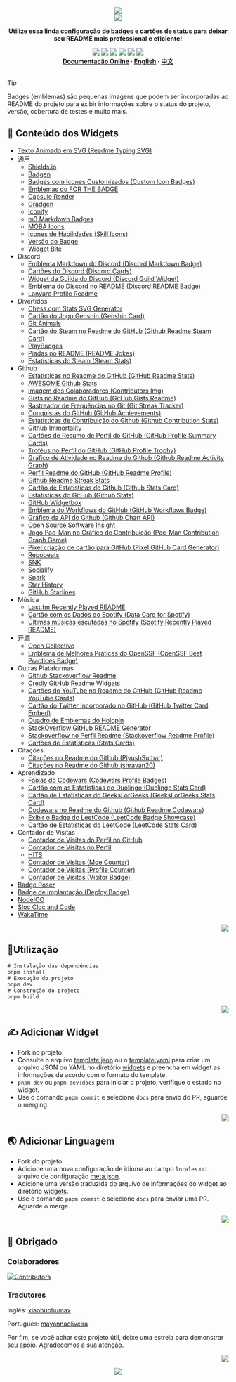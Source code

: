 <a name="readme-top"></a>

<div align="center">
  <div>
    <img src="https://capsule-render.vercel.app/api?type=waving&color=4D908E&height=160&section=header">
  </div>
  <a href="https://github.com/xiaohuohumax/readme-widget-hub">
    <img src="https://readme-typing-svg.demolab.com?font=Fira+Code&size=32&pause=1000&width=416&height=68&lines=%F0%9F%8E%96%EF%B8%8FReadme+Widget+Hub%F0%9F%8E%96%EF%B8%8F"/>
  </a>
  <p><b>Utilize essa linda configuração de badges e cartões de status para deixar seu README mais professional e eficiente!</b></p>
  <div>
    <a href="https://github.com/xiaohuohumax/readme-widget-hub?tab=MIT-1-ov-file#readme"><img src="https://img.shields.io/github/license/xiaohuohumax/readme-widget-hub" /></a>
    <a href="https://github.com/xiaohuohumax/readme-widget-hub/pulls"><img src="https://img.shields.io/github/issues-pr/xiaohuohumax/readme-widget-hub" /></a>
    <a href="https://github.com/xiaohuohumax/readme-widget-hub/issues"><img src="https://img.shields.io/github/issues/xiaohuohumax/readme-widget-hub" /></a>
    <a href="https://github.com/xiaohuohumax/readme-widget-hub"><img src="https://api.visitorbadge.io/api/combined?path=https%3A%2F%2Fgithub.com%2Fxiaohuohumax%2Freadme-widget-hub&countColor=%2337D67A&style=flat&labelStyle=lower" /></a>
    <a href="https://github.com/xiaohuohumax/readme-widget-hub"><img src="https://img.shields.io/badge/badges-84-37D67A?labelColor=555555" /></a>
    <a href="https://github.com/xiaohuohumax/readme-widget-hub"><img src="https://img.shields.io/github/stars/xiaohuohumax/readme-widget-hub" /></a>
  </div>
  <div>
    <b>
       <a href="https://xiaohuohumax.github.io/readme-widget-hub/pt-BR/">Documentação Online</a>
      · <a href="README_en-US.md">English</a>
      · <a href="README.md">中文</a>
    </b>
  </div>
  <br/>
</div>

> [!Tip]
> Badges (emblemas) são pequenas imagens que podem ser incorporadas ao README do projeto para exibir informações sobre o status do projeto, versão, cobertura de testes e muito mais.

## 📑 Conteúdo dos Widgets

* [Texto Animado em SVG (Readme Typing SVG)](dist/widgets/readme-typing-svg/README_pt-BR.md)
* 通用
  * [Shields.io](dist/widgets/common/shields-io/README_pt-BR.md)
  * [Badgen](dist/widgets/common/badgen/README_pt-BR.md)
  * [Badges com Ícones Customizados (Custom Icon Badges)](dist/widgets/common/custom-icon-badges/README_pt-BR.md)
  * [Emblemas do FOR THE BADGE](dist/widgets/common/for-the-badge/README_pt-BR.md)
  * [Capsule Render](dist/widgets/common/capsule-render/README_pt-BR.md)
  * [Gradgen](dist/widgets/common/gradgen/README_pt-BR.md)
  * [Iconify](dist/widgets/common/iconify/README_pt-BR.md)
  * [m3 Markdown Badges](dist/widgets/common/m3-Markdown-Badges/README_pt-BR.md)
  * [MOBA Icons](dist/widgets/common/mobaicons/README_pt-BR.md)
  * [Ícones de Habilidades (Skill Icons)](dist/widgets/common/skill-icons/README_pt-BR.md)
  * [Versão do Badge](dist/widgets/common/version-badge/README_pt-BR.md)
  * [Widget Bite](dist/widgets/common/widget-bite/README_pt-BR.md)
* Discord
  * [Emblema Markdown do Discord (Discord Markdown Badge)](dist/widgets/discord/dcbadge/README_pt-BR.md)
  * [Cartões do Discord (Discord Cards)](dist/widgets/discord/discord-cards/README_pt-BR.md)
  * [Widget da Guilda do Discord (Discord Guild Widget)](dist/widgets/discord/discord-guild-widget/README_pt-BR.md)
  * [Emblema do Discord no README (Discord README Badge)](dist/widgets/discord/discord-readme-badge/README_pt-BR.md)
  * [Lanyard Profile Readme](dist/widgets/discord/lanyard-profile-readme/README_pt-BR.md)
* Divertidos
  * [Chess.com Stats SVG Generator](dist/widgets/fun/chesscom-stats-svg/README_pt-BR.md)
  * [Cartão do Jogo Genshin (Genshin Card)](dist/widgets/fun/genshin-card/README_pt-BR.md)
  * [Git Animals](dist/widgets/fun/gitanimals/README_pt-BR.md)
  * [Cartão do Steam no Readme do GitHub (Github Readme Steam Card)](dist/widgets/fun/github-readme-steam-card/README_pt-BR.md)
  * [PlayBadges](dist/widgets/fun/play-badges/README_pt-BR.md)
  * [Piadas no README (README Jokes)](dist/widgets/fun/readme-jokes/README_pt-BR.md)
  * [Estatísticas do Steam (Steam Stats)](dist/widgets/fun/steam-stat/README_pt-BR.md)
* Github
  * [Estatísticas no Readme do GitHub (GitHub Readme Stats)](dist/widgets/github/github-readme-stats/README_pt-BR.md)
  * [AWESOME Github Stats](dist/widgets/github/awesome-github-stats/README_pt-BR.md)
  * [Imagem dos Colaboradores (Contributors Img)](dist/widgets/github/contributors-img/README_pt-BR.md)
  * [Gists no Readme do GitHub (GitHub Gists Readme)](dist/widgets/github/gists-readme/README_pt-BR.md)
  * [Rastreador de Frequências no Git (Git Streak Tracker)](dist/widgets/github/git-streak-tracker/README_pt-BR.md)
  * [Conquistas do GitHub (GitHub Achievements)](dist/widgets/github/gitHub-achievements/README_pt-BR.md)
  * [Estatísticas de Contribuição do Github (Github Contribution Stats)](dist/widgets/github/github-contribution-stats/README_pt-BR.md)
  * [Github Immortality](dist/widgets/github/github-immortality/README_pt-BR.md)
  * [Cartões de Resumo de Perfil do GitHub (GitHub Profile Summary Cards)](dist/widgets/github/github-profile-summary-cards/README_pt-BR.md)
  * [Troféus no Perfil do GitHub (GitHub Profile Trophy)](dist/widgets/github/github-profile-trophy/README_pt-BR.md)
  * [Gráfico de Atividade no Readme do Github (Github Readme Activity Graph)](dist/widgets/github/github-readme-activity-graph/README_pt-BR.md)
  * [Perfil Readme do GitHub (GitHub Readme Profile)](dist/widgets/github/github-readme-profile/README_pt-BR.md)
  * [Github Readme Streak Stats](dist/widgets/github/github-readme-streak-stats/README_pt-BR.md)
  * [Cartão de Estatísticas do Github (Github Stats Card)](dist/widgets/github/github-stats-card/README_pt-BR.md)
  * [Estatísticas do GitHub (Github Stats)](dist/widgets/github/github-stats/README_pt-BR.md)
  * [GitHub Widgetbox](dist/widgets/github/github-widgetbox/README_pt-BR.md)
  * [Emblema do Workflows do GitHub (GitHub Workflows Badge)](dist/widgets/github/github-workflows/README_pt-BR.md)
  * [Gráfico da API do Github (Github Chart API)](dist/widgets/github/githubchart-api/README_pt-BR.md)
  * [Open Source Software Insight](dist/widgets/github/ossinsight/README_pt-BR.md)
  * [Jogo Pac-Man no Gráfico de Contribuição (Pac-Man Contribution Graph Game)](dist/widgets/github/pacman-contribution-graph/README_pt-BR.md)
  * [Pixel criação de cartão para GitHub (Pixel GitHub Card Generator)](dist/widgets/github/pixel-profile-generator/README_pt-BR.md)
  * [Repobeats](dist/widgets/github/repobeats/README_pt-BR.md)
  * [SNK](dist/widgets/github/snk/README_pt-BR.md)
  * [Socialify](dist/widgets/github/socialify/README_pt-BR.md)
  * [Spark](dist/widgets/github/spark/README_pt-BR.md)
  * [Star History](dist/widgets/github/star-history/README_pt-BR.md)
  * [GitHub Starlines](dist/widgets/github/starlines/README_pt-BR.md)
* Música
  * [Last.fm Recently Played README](dist/widgets/music/lastfm-recently-played-readme/README_pt-BR.md)
  * [Cartão com os Dados do Spotify (Data Card for Spotify)](dist/widgets/music/spotify-data-card/README_pt-BR.md)
  * [Últimas músicas escutadas no Spotify (Spotify Recently Played README)](dist/widgets/music/spotify-recently-played-readme/README_pt-BR.md)
* 开源
  * [Open Collective](dist/widgets/opensource/open-collective/README_pt-BR.md)
  * [Emblema de Melhores Práticas do OpenSSF (OpenSSF Best Practices Badge)](dist/widgets/opensource/openssf-best-practices/README_pt-BR.md)
* Outras Plataformas
  * [Github Stackoverflow Readme](dist/widgets/other-platform/github-readme-stackoverflow/README_pt-BR.md)
  * [Credly GitHub Readme Widgets](dist/widgets/other-platform/github-readme-widgets/README_pt-BR.md)
  * [Cartões do YouTube no Readme do GitHub (GitHub Readme YouTube Cards)](dist/widgets/other-platform/github-readme-youtube-cards/README_pt-BR.md)
  * [Cartão do Twitter Incorporado no GitHub (GitHub Twitter Card Embed)](dist/widgets/other-platform/github-twitter-card-embed/README_pt-BR.md)
  * [Quadro de Emblemas do Holopin](dist/widgets/other-platform/holopin/README_pt-BR.md)
  * [StackOverflow GitHub README Generator](dist/widgets/other-platform/stackoverflow-readme-generator/README_pt-BR.md)
  * [Stackoverflow no Perfil Readme (Stackoverflow Readme Profile)](dist/widgets/other-platform/stackoverflow-readme-profile/README_pt-BR.md)
  * [Cartões de Estatísticas (Stats Cards)](dist/widgets/other-platform/stats-cards/README_pt-BR.md)
* Citações
  * [Citações no Readme do Github (PiyushSuthar)](dist/widgets/quotes/github-readme-quotes_1/README_pt-BR.md)
  * [Citações no Readme do Github (shravan20)](dist/widgets/quotes/github-readme-quotes_2/README_pt-BR.md)
* Aprendizado
  * [Faixas do Codewars (Codewars Profile Badges)](dist/widgets/study/codewars/README_pt-BR.md)
  * [Cartão com as Estatísticas do Duolingo (Duolingo Stats Card)](dist/widgets/study/duolingo-stats-card/README_pt-BR.md)
  * [Cartão de Estatísticas do GeeksForGeeks (GeeksForGeeks Stats Card)](dist/widgets/study/geeksforgeeks-stats-card/README_pt-BR.md)
  * [Codewars no Readme do Github (Github Readme Codewars)](dist/widgets/study/github-readme-codewars/README_pt-BR.md)
  * [Exibir o Badge do LeetCode (LeetCode Badge Showcase)](dist/widgets/study/leetcode-badge-showcase/README_pt-BR.md)
  * [Cartão de Estatísticas do LeetCode (LeetCode Stats Card)](dist/widgets/study/leetcode-stats-card/README_pt-BR.md)
* Contador de Visitas
  * [Contador de Visitas do Perfil no GitHub](dist/widgets/visit-counter/github-profile-views-counter/README_pt-BR.md)
  * [Contador de Visitas no Perfil](dist/widgets/visit-counter/go-u8views/README_pt-BR.md)
  * [HITS](dist/widgets/visit-counter/hit-counter/README_pt-BR.md)
  * [Contador de Visitas (Moe Counter)](dist/widgets/visit-counter/moe-counter/README_pt-BR.md)
  * [Contador de Visitas (Profile Counter)](dist/widgets/visit-counter/profile-counter/README_pt-BR.md)
  * [Contador de Visitas (Visitor Badge)](dist/widgets/visit-counter/web-visitorbadge-nextjs/README_pt-BR.md)
* [Badge Poser](dist/widgets/badge-poser/README_pt-BR.md)
* [Badge de implantação (Deploy Badge)](dist/widgets/deploy-badge/README_pt-BR.md)
* [NodeICO](dist/widgets/nodei-co/README_pt-BR.md)
* [Sloc Cloc and Code](dist/widgets/scc/README_pt-BR.md)
* [WakaTime](dist/widgets/wakatime/README_pt-BR.md)

<p align="right"><a href="#readme-top"><img src="https://img.shields.io/badge/Voltar%20ao%20topo%20da%20página-555555?style=for-the-badge"></a></p>

## 🏃Utilização

```shell
# Instalação das dependências
pnpm install
# Execução do projeto
pnpm dev
# Construção do projeto
pnpm build
```

<p align="right"><a href="#readme-top"><img src="https://img.shields.io/badge/Voltar%20ao%20topo%20da%20página-555555?style=for-the-badge"></a></p>

## ✍ Adicionar Widget

* Fork no projeto.
* Consulte o arquivo [template.json](/widgets/template.json) ou o [template.yaml](/widgets/template.yaml) para criar um arquivo JSON ou YAML no diretório [widgets](/widgets) e preencha em widget as informações de acordo com o formato do template.
* `pnpm dev` ou `pnpm dev:docs` para iniciar o projeto, verifique o estado no widget.
* Use o comando `pnpm commit` e selecione `docs` para envio do PR, aguarde o merging.

<p align="right"><a href="#readme-top"><img src="https://img.shields.io/badge/Voltar%20ao%20topo%20da%20página-555555?style=for-the-badge"></a></p>

## 🌏 Adicionar Linguagem

* Fork do projeto
* Adicione uma nova configuração de idioma ao campo `locales` no arquivo de configuração [meta.json](/meta.json).
* Adicione uma versão traduzida do arquivo de informações do widget ao diretório [widgets](/widgets).
* Use o comando `pnpm commit` e selecione `docs` para enviar uma PR. Aguarde o merge.

<p align="right"><a href="#readme-top"><img src="https://img.shields.io/badge/Voltar%20ao%20topo%20da%20página-555555?style=for-the-badge"></a></p>

## 💖 Obrigado

### Colaboradores

[![Contributors](https://contrib.rocks/image?repo=xiaohuohumax/readme-widget-hub)](https://github.com/xiaohuohumax/readme-widget-hub/contributors)

### Tradutores

Inglês: [xiaohuohumax](https://github.com/xiaohuohumax)

Português: [mayannaoliveira](https://github.com/mayannaoliveira)

Por fim, se você achar este projeto útil, deixe uma estrela para demonstrar seu apoio. Agradecemos a sua atenção.

<p align="right"><a href="#readme-top"><img src="https://img.shields.io/badge/Voltar%20ao%20topo%20da%20página-555555?style=for-the-badge"></a></p>

<div align="center">
  <img src="https://capsule-render.vercel.app/api?type=waving&color=4D908E&height=100&section=footer">
</div>
